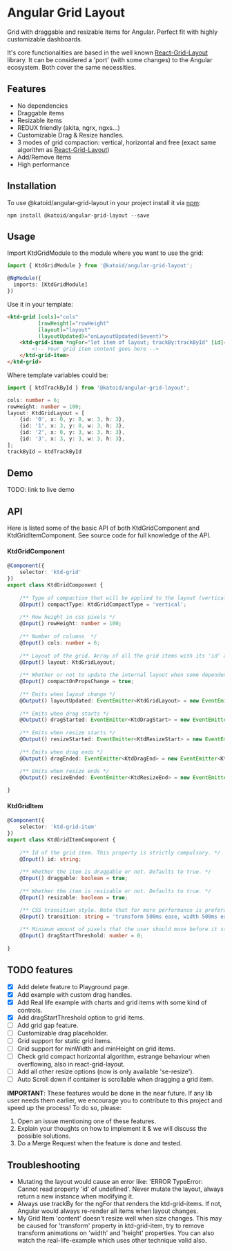 # Angular Grid Layout
Grid with draggable and resizable items for Angular. Perfect fit with highly customizable dashboards.

It's core functionalities are based in the well known [React-Grid-Layout](https://github.com/STRML/react-grid-layout) library. It can be considered a 'port' (with some changes) to the Angular ecosystem.
Both cover the same necessities.

## Features
- No dependencies
- Draggable items
- Resizable items
- REDUX friendly (akita, ngrx, ngxs...)
- Customizable Drag & Resize handles.
- 3 modes of grid compaction: vertical, horizontal and free (exact same algorithm as [React-Grid-Layout](https://github.com/STRML/react-grid-layout))
- Add/Remove items
- High performance

## Installation

To use @katoid/angular-grid-layout in your project install it via [npm](https://www.npmjs.com/package/@katoid/angular-grid-layout):

```
npm install @katoid/angular-grid-layout --save
```

## Usage
Import KtdGridModule to the module where you want to use the grid:

```ts
import { KtdGridModule } from '@katoid/angular-grid-layout';

@NgModule({
  imports: [KtdGridModule]
})
```

Use it in your template:
```html
<ktd-grid [cols]="cols"
          [rowHeight]="rowHeight"
          [layout]="layout"
          (layoutUpdated)="onLayoutUpdated($event)">
    <ktd-grid-item *ngFor="let item of layout; trackBy:trackById" [id]="item.id">
        <!-- Your grid item content goes here -->
    </ktd-grid-item>
</ktd-grid>
```

Where template variables could be:
```ts
import { ktdTrackById } from '@katoid/angular-grid-layout';

cols: number = 6;
rowHeight: number = 100;
layout: KtdGridLayout = [
    {id: '0', x: 0, y: 0, w: 3, h: 3},
    {id: '1', x: 3, y: 0, w: 3, h: 3},
    {id: '2', x: 0, y: 3, w: 3, h: 3},
    {id: '3', x: 3, y: 3, w: 3, h: 3},
];
trackById = ktdTrackById
```

## Demo
TODO: link to live demo

## API

Here is listed some of the basic API of both KtdGridComponent and KtdGridItemComponent. See source code for full knowledge of the API.

#### KtdGridComponent
```ts
@Component({
    selector: 'ktd-grid'
})
export class KtdGridComponent {
    
    /** Type of compaction that will be applied to the layout (vertical, horizontal or free). Defaults to 'vertical' */
    @Input() compactType: KtdGridCompactType = 'vertical';
    
    /** Row height in css pixels */
    @Input() rowHeight: number = 100;
    
    /** Number of columns  */
    @Input() cols: number = 6;
    
    /** Layout of the grid. Array of all the grid items with its 'id' and position on the grid. */
    @Input() layout: KtdGridLayout;
    
    /** Whether or not to update the internal layout when some dependent property change. */
    @Input() compactOnPropsChange = true;
    
    /** Emits when layout change */
    @Output() layoutUpdated: EventEmitter<KtdGridLayout> = new EventEmitter<KtdGridLayout>();
    
    /** Emits when drag starts */
    @Output() dragStarted: EventEmitter<KtdDragStart> = new EventEmitter<KtdDragStart>();
    
    /** Emits when resize starts */
    @Output() resizeStarted: EventEmitter<KtdResizeStart> = new EventEmitter<KtdResizeStart>();
    
    /** Emits when drag ends */
    @Output() dragEnded: EventEmitter<KtdDragEnd> = new EventEmitter<KtdDragEnd>();
    
    /** Emits when resize ends */
    @Output() resizeEnded: EventEmitter<KtdResizeEnd> = new EventEmitter<KtdResizeEnd>();

}
```

#### KtdGridItem
```ts
@Component({
    selector: 'ktd-grid-item'
})
export class KtdGridItemComponent {
    
    /** Id of the grid item. This property is strictly compulsory. */
    @Input() id: string;
    
    /** Whether the item is draggable or not. Defaults to true. */
    @Input() draggable: boolean = true;
    
    /** Whether the item is resizable or not. Defaults to true. */
    @Input() resizable: boolean = true;

    /** CSS transition style. Note that for more performance is preferable only make transition on transform property. */
    @Input() transition: string = 'transform 500ms ease, width 500ms ease, height 500ms ease';
    
    /** Minimum amount of pixels that the user should move before it starts the drag sequence. */
    @Input() dragStartThreshold: number = 0;
    
}
```


## TODO features

- [x] Add delete feature to Playground page.
- [x] Add example with custom drag handles.
- [x] Add Real life example with charts and grid items with some kind of controls.
- [x] Add dragStartThreshold option to grid items.
- [ ] Add grid gap feature.
- [ ] Customizable drag placeholder.
- [ ] Grid support for static grid items.
- [ ] Grid support for minWidth and minHeight on grid items.
- [ ] Check grid compact horizontal algorithm, estrange behaviour when overflowing, also in react-grid-layout.
- [ ] Add all other resize options (now is only available 'se-resize').
- [ ] Auto Scroll down if container is scrollable when dragging a grid item.

**IMPORTANT**: These features would be done in the near future. If any lib user needs them earlier, we encourage you to contribute to this project and speed up the process! To do so, please: 

1. Open an issue mentioning one of these features.
2. Explain your thoughts on how to implement it & we will discuss the possible solutions.
3. Do a Merge Request when the feature is done and tested.




## Troubleshooting
- Mutating the layout would cause an error like: 'ERROR TypeError: Cannot read property 'id' of undefined'. Never mutate the layout, always return a new instance when modifying it.
- Always use trackBy for the ngFor that renders the ktd-grid-items. If not, Angular would always re-render all items when layout changes.
- My Grid Item 'content' doesn't resize well when size changes. This may be caused for 'transform' property in ktd-grid-item, try to remove transform animations on 'width' and 'height' properties. You can also watch the real-life-example which uses other technique valid also.
